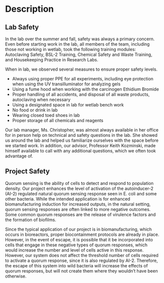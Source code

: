 # Description 

<!-- SHOULD INCLUDE PICTURES OF LAB -->

## Lab Safety

In the lab over the summer and fall, safety was always a primary concern. Even before starting work in the lab, all members of the team, including those not working in wetlab, took the following training modules: Autoclaving Safety, BSL-2 Training, Chemical Safety and Waste Training, and Housekeeping Practice in Research Labs. 

When in lab, we observed several measures to ensure proper safety levels.
- Always using proper PPE for all experiments, including eye protection when using the UV transilluminator for analyzing gels
- Using a fume hood when working with the carcinogen Ethidium Bromide
- Proper handling of all accidents, and disposal of all waste products, autoclaving when necessary
- Using a designated space in lab for wetlab bench work
- No food or drink in lab
- Wearing closed toed shoes in lab
- Proper storage of all chemicals and reagents

Our lab manager, Ms. Christopher, was almost always available in her office for in person help on technical and safety questions in the lab. She showed us around the lab and helped us familiarize ourselves with the space before we started work. In addition, our advisor, Professor Keith Kozminski, made himself available to call with any additional questions, which we often took advantage of.

## Project Safety

Quorum sensing is the ability of cells to detect and respond to population density. Our project enhances the level of activation of the autoinducer-2 (AI-2) regulated natural quorum sensing response seen in E. coli and some other bacteria. While the intended application is for enhanced biomanufacturing induction for increased outputs, in the natural setting, quorum sensing responses are often linked to more negative outcomes. Some common quorum responses are the release of virulence factors and the formation of biofilms. 

Since the typical application of our project is in biomanufacturing, which occurs in bioreactors, proper biocontainment protocols are already in place. However, in the event of escape, it is possible that it be incorporated into cells that engage in these negative types of quorum responses, which would increase the number and level of cells active in this response. However, our system does not affect the threshold number of cells required to activate a quorum response, since it is also regulated by AI-2. Therefore, the escape of this system into wild bacteria will increase the effects of quorum responses, but will not create them where they wouldn’t have been otherwise.
